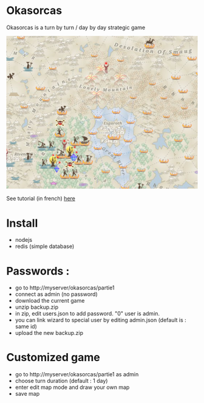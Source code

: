 # Okasorcas
Okasorcas is a turn by turn / day by day strategic game 

![Okasorcas](/public/images/map_sample.PNG)

See tutorial (in french) [here](http://okasorcas.eu01.aws.af.cm/tutorial)

# Install
- nodejs
- redis (simple database) 

# Passwords :
- go to http://myserver/okasorcas/partie1
- connect as admin (no password)
- download the current game 
- unzip backup.zip
- in zip, edit users.json to add password.  "0" user is admin.
- you can link wizard to special user by editing admin.json (default is : same id)
- upload the new backup.zip

# Customized game
- go to http://myserver/okasorcas/partie1 as admin
- choose turn duration (default : 1 day)
- enter edit map mode and draw your own map
- save map


